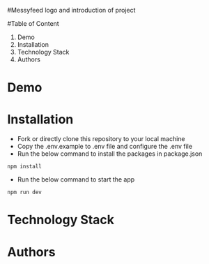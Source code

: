 #Messyfeed
logo and introduction of project

#Table of Content
1. Demo
2. Installation
3. Technology Stack
4. Authors

# Demo


# Installation

- Fork or directly clone this repository to your local machine
- Copy the .env.example to .env file and configure the .env file
- Run the below command to install the packages in package.json

`
npm install
`

- Run the below command to start the app

`
npm run dev
`

# Technology Stack


# Authors

